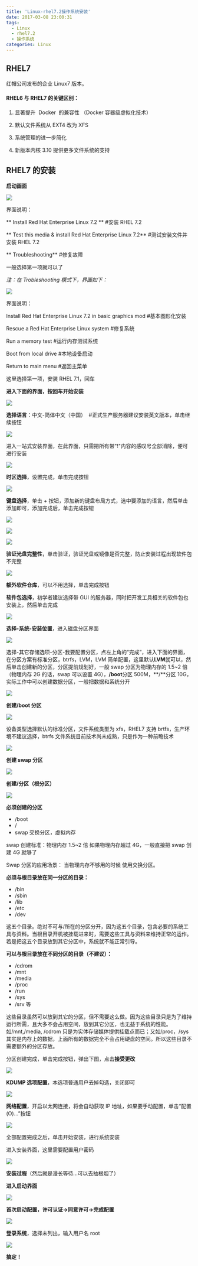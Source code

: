 ```yaml
---
title: 'Linux-rhel7.2操作系统安装'
date: 2017-03-08 23:00:31
tags:
  - Linux
  - rhel7.2
  - 操作系统
categories: Linux
---
```


## RHEL7

红帽公司发布的企业 Linux7 版本。

#### RHEL6 与 RHEL7 的关键区别：

1. 显著提升  Docker  的兼容性 （Docker 容器级虚拟化技术）

2. 默认文件系统从 EXT4 改为 XFS

3. 系统管理的进一步简化

4. 新版本内核 3.10 提供更多文件系统的支持

## RHEL7 的安装

**启动画面**

![](http://vimiix-blog.oss-cn-qingdao.aliyuncs.com/%E5%9B%BE%E7%89%871.png)

界面说明：

** Install Red Hat Enterprise Linux 7.2 ** #安装 RHEL 7.2

** Test this media & install Red Hat Enterprise Linux 7.2** #测试安装文件并安装 RHEL 7.2

** Troubleshooting** #修复故障

一般选择第一项就可以了

_注：在 Trobleshooting 模式下，界面如下：_

![](http://vimiix-blog.oss-cn-qingdao.aliyuncs.com/%E5%9B%BE%E7%89%872.png)

界面说明：

Install Red Hat Enterprise Linux 7.2 in basic graphics mod #基本图形化安装

Rescue a Red Hat Enterprise Linux system #修复系统

Run a memory test #运行内存测试系统

Boot from local drive #本地设备启动

Return to main menu #返回主菜单

这里选择第一项，安装 RHEL 7.1，回车

**进入下面的界面，按回车开始安装**

![](http://vimiix-blog.oss-cn-qingdao.aliyuncs.com/%E5%9B%BE%E7%89%873.png)

**选择语言**：中文-简体中文（中国）  #正式生产服务器建议安装英文版本，单击继续按钮

![](http://vimiix-blog.oss-cn-qingdao.aliyuncs.com/%E5%9B%BE%E7%89%874.png)

进入一站式安装界面，在此界面，只需把所有带"!"内容的感叹号全部消除，便可进行安装

![](http://vimiix-blog.oss-cn-qingdao.aliyuncs.com/%E5%9B%BE%E7%89%876.png)

**时区选择**，设置完成，单击完成按钮

![](http://vimiix-blog.oss-cn-qingdao.aliyuncs.com/%E5%9B%BE%E7%89%877.png)

**键盘选择**，单击 + 按钮，添加新的键盘布局方式，选中要添加的语言，然后单击添加即可，添加完成后，单击完成按钮

![](http://vimiix-blog.oss-cn-qingdao.aliyuncs.com/%E5%9B%BE%E7%89%878.png)

![](http://vimiix-blog.oss-cn-qingdao.aliyuncs.com/%E5%9B%BE%E7%89%879.png)

![](http://vimiix-blog.oss-cn-qingdao.aliyuncs.com/%E5%9B%BE%E7%89%8710.png)

**验证光盘完整性**，单击验证，验证光盘或镜像是否完整，防止安装过程出现软件包不完整

![](http://vimiix-blog.oss-cn-qingdao.aliyuncs.com/%E5%9B%BE%E7%89%8711.png)

**额外软件仓库**，可以不用选择，单击完成按钮

**软件包选择**，初学者建议选择带 GUI 的服务器，同时把开发工具相关的软件包也安装上，然后单击完成

![](http://vimiix-blog.oss-cn-qingdao.aliyuncs.com/%E5%9B%BE%E7%89%8713.png)

**选择-系统-安装位置**，进入磁盘分区界面

![](http://vimiix-blog.oss-cn-qingdao.aliyuncs.com/%E5%9B%BE%E7%89%8714.png)

选择-其它存储选项-分区-我要配置分区，点左上角的“完成”，进入下面的界面，在分区方案有标准分区，btrfs，LVM，LVM 简单配置，这里默认**LVM**就可以，然后单击创建新的分区，分区提前规划好，一般 swap 分区为物理内存的 1.5~2 倍（物理内存 2G 的话，swap 可以设置 4G），**/boot**分区 500M，**/**分区 10G，实际工作中可以创建数据分区，一般把数据和系统分开

![](http://vimiix-blog.oss-cn-qingdao.aliyuncs.com/%E5%9B%BE%E7%89%8715.png)

**创建/boot 分区**

![](http://vimiix-blog.oss-cn-qingdao.aliyuncs.com/%E5%9B%BE%E7%89%8716.png)

设备类型选择默认的标准分区，文件系统类型为 xfs，RHEL7 支持 brtfs，生产环境不建议选择，btrfs 文件系统目前技术尚未成熟，只是作为一种前瞻技术

![](http://vimiix-blog.oss-cn-qingdao.aliyuncs.com/%E5%9B%BE%E7%89%8717.png)

**创建 swap 分区**

![](http://vimiix-blog.oss-cn-qingdao.aliyuncs.com/%E5%9B%BE%E7%89%8718.png)

**创建/分区（根分区）**

![](http://vimiix-blog.oss-cn-qingdao.aliyuncs.com/%E5%9B%BE%E7%89%8719.png)

**必须创建的分区**

- /boot
- /
- swap 交换分区，虚拟内存

swap 创建标准：物理内存 1.5~2 倍
如果物理内存超过 4G，一般直接把 swap 创建 4G 就够了

Swap 分区的应用场景： 当物理内存不够用的时候 使用交换分区。

**必须与根目录放在同一分区的目录：**

- /bin
- /sbin
- /lib
- /etc
- /dev

这五个目录。绝对不可与/所在的分区分开，因为这五个目录，包含必要的系统工具与资料。当根目录开机被挂载进来时，需要这些工具与资料来维持正常的运作。若是把这五个目录放到其它分区中，系统就不能正常引导。

**可以与根目录放在不同分区的目录（不建议）：**

- /cdrom
- /mnt
- /media
- /proc
- /run
- /sys
- /srv 等

这些目录虽然可以放到其它的分区，但不需要这么做。因为这些目录只是为了维持运行所需，且大多不会占用空间，放到其它分区，也无益于系统的性能。如/mnt,/media, /cdrom 只是为实体存储媒体提供挂载点而已；又如/proc，/sys 其实是内存上的数据，上面所有的数据完全不会占用硬盘的空间。所以这些目录不需要额外的分区存放。

分区创建完成，单击完成按钮，弹出下图，点击**接受更改**

![](http://vimiix-blog.oss-cn-qingdao.aliyuncs.com/%E5%9B%BE%E7%89%8720.png)

**KDUMP 选项配置**，本选项普通用户去掉勾选，关闭即可

![](http://vimiix-blog.oss-cn-qingdao.aliyuncs.com/%E5%9B%BE%E7%89%8721.png)

**网络配置**，开启以太网连接，将会自动获取 IP 地址，如果要手动配置，单击“配置(O)…”按钮

![](http://vimiix-blog.oss-cn-qingdao.aliyuncs.com/%E5%9B%BE%E7%89%8722.png)

全部配置完成之后，单击开始安装，进行系统安装

进入安装界面，这里需要配置用户密码

![](http://vimiix-blog.oss-cn-qingdao.aliyuncs.com/%E5%9B%BE%E7%89%8723.png)

**安装过程**（然后就是漫长等待...可以去抽根烟了）

**进入启动界面**

![](http://vimiix-blog.oss-cn-qingdao.aliyuncs.com/%E5%9B%BE%E7%89%8724.png)

**首次启动配置，许可认证->同意许可->完成配置**

![](http://vimiix-blog.oss-cn-qingdao.aliyuncs.com/%E5%9B%BE%E7%89%8725.png)

**登录系统**，选择未列出，输入用户名 root

![](http://vimiix-blog.oss-cn-qingdao.aliyuncs.com/%E5%9B%BE%E7%89%8726.png)

**搞定！**
